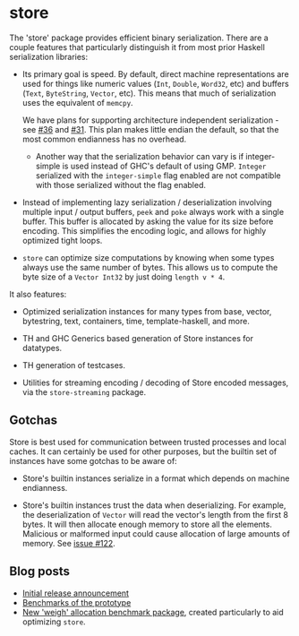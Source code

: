 # store

The 'store' package provides efficient binary serialization. There are a couple
features that particularly distinguish it from most prior Haskell serialization
libraries:

* Its primary goal is speed. By default, direct machine representations are used
  for things like numeric values (`Int`, `Double`, `Word32`, etc) and buffers
  (`Text`, `ByteString`, `Vector`, etc). This means that much of serialization
  uses the equivalent of `memcpy`.

  We have plans for supporting architecture independent serialization - see
  [#36](https://github.com/fpco/store/issues/36) and
  [#31](https://github.com/fpco/store/issues/31). This plan makes little endian
  the default, so that the most common endianness has no overhead.

  - Another way that the serialization behavior can vary is if
    integer-simple is used instead of GHC's default of using
    GMP. `Integer` serialized with the `integer-simple` flag enabled
    are not compatible with those serialized without the flag enabled.

* Instead of implementing lazy serialization / deserialization involving
  multiple input / output buffers, `peek` and `poke` always work with a single
  buffer. This buffer is allocated by asking the value for its size before
  encoding. This simplifies the encoding logic, and allows for highly optimized
  tight loops.

* `store` can optimize size computations by knowing when some types always
  use the same number of bytes.  This allows us to compute the byte size of a
  `Vector Int32` by just doing `length v * 4`.

It also features:

* Optimized serialization instances for many types from base, vector,
  bytestring, text, containers, time, template-haskell, and more.

* TH and GHC Generics based generation of Store instances for datatypes.

* TH generation of testcases.

* Utilities for streaming encoding / decoding of Store encoded messages, via the
  `store-streaming` package.

## Gotchas

Store is best used for communication between trusted processes and
local caches.  It can certainly be used for other purposes, but the
builtin set of instances have some gotchas to be aware of:

* Store's builtin instances serialize in a format which depends on
  machine endianness.

* Store's builtin instances trust the data when deserializing. For
  example, the deserialization of `Vector` will read the vector's
  length from the first 8 bytes. It will then allocate enough memory
  to store all the elements. Malicious or malformed input could cause
  allocation of large amounts of memory.  See [issue #122][].

[issue #122]: https://github.com/fpco/store/issues/122

## Blog posts

* [Initial release announcement](https://www.fpcomplete.com/blog/2016/05/store-package)
* [Benchmarks of the prototype](https://www.fpcomplete.com/blog/2016/03/efficient-binary-serialization)
* [New 'weigh' allocation benchmark package](https://www.fpcomplete.com/blog/2016/05/weigh-package),
  created particularly to aid optimizing `store`.
